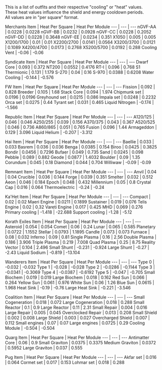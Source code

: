 This is a list of outfits and their respective "cooling" or "heat" values.   
These heat values influence the shield and energy cooldown periods.   
All values are in "per square" format.   


Merchants
Item | Heat Per Square | Heat Per Module
--- | --- | ---
nGVF-AA | 0.0228 | 0.0228
nGVF-BB | 0.0232 | 0.0928
nGVF-CC | 0.0228 | 0.2052
nGVF-DD | 0.0228 | 0.3648
nGVF-EE | 0.0234 | 0.351
X1050 | 0.005 | 0.005
X1200/1700 | 0.01 | 0.01
X2200/2700 | 0.0141 | 0.0564
X3200/3700 | 0.0121 | 0.1089
X4200/4700 | 0.0173 | 0.2768
X5200/5700 | 0.0192 | 0.288
Cooling Vent | -0.06 | -0.06

Syndicate
Item | Heat Per Square | Heat Per Module
--- | --- | ---
Dwarf Core | 0.093 | 0.372
NT200 | 0.0552 | 0.4176
RT-I | 0.096 | 0.768
S1 Thermionic | 0.131 | 1.179
S-270 | 0.04 | 0.16
S-970 | 0.0388 | 0.6208
Water Cooling | -0.144 | -0.576

FW
Item | Heat Per Square | Heat Per Module
--- | --- | ---
Fission | 0.092 | 0.828
Breeder | 0.105 | 1.68
Stack Core | 0.094 | 1.974
Chipmunk set | 0.0196 | 0.0196
Greyhound set | 0.0215 | 0.086
Impala set | 0.0248 | 0.2232
Orca set | 0.0275 | 0.44
Tyrant set | 0.031 | 0.465
Liquid Nitrogen | -0.174 | -1.566

Republic
Item | Heat Per Square | Heat Per Module
--- | --- | ---
A120/125 | 0.046 | 0.046
A250/255 | 0.039 | 0.156
A370/375 | 0.043 | 0.367
A520/525 | 0.046 | 0.736
A860/865 | 0.051 | 0.765
Fusion | 0.096 | 1.44
Armageddon | 0.129 | 3.096
Liquid Helium | -0.207 | -3.312

Hai
Item | Heat Per Square | Heat Per Module
--- | --- | ---
Baellie | 0.033 | 0.033
Basrem | 0.036 | 0.036
Benga | 0.0385 | 0.154
Biroo | 0.0425 | 0.3825
Bondir | 0.0456 | 0.7296
Bufaer | 0.049 | 0.735
Sand | 0.0245 | 0.098
Pebble | 0.089 | 0.882
Geode | 0.0877 | 1.4032
Boulder | 0.09 | 1.35
Corundum | 0.045 | 0.18
Diamond | 0.044 | 0.704
Williwaw | -0.09 | -0.09

Remnant
Item | Heat Per Square | Heat Per Module
--- | --- | ---
Anvil | 0.04 | 0.04
Crucible | 0.036 | 0.144
Forge | 0.039 | 0.351
Smelter | 0.032 | 0.512
Aeon | 0.046 | 0.184
Epoch | 0.048 | 0.432
Millennium | 0.05 | 0.8
Crystal Cap | 0.016 | 0.064
Thermoelectric | -0.24 | -0.24

Ka'Het
Item | Heat Per Square | Heat Per Module
--- | --- | ---
Compact | 0.02 | 0.02
Maeri Engine | 0.0211 | 0.1899
Sustainer | 0.019 | 0.076
Telis Engine | 0.02 | 0.32
Vareti Engine | 0.017 | 0.425
MHD | 0.069 | 0.276
Primary cooling | -1.418 | -22.688
Support cooling | -1.28 | -5.12

Korath Exiles
Item | Heat Per Square | Heat Per Module
--- | --- | ---
Asteroid | 0.054 | 0.054
Comet | 0.06 | 0.24
Lunar | 0.065 | 0.585
Planetary | 0.0722 | 1.1552
Stellar | 0.0793 | 1.1895
Candle | 0.073 | 0.073
Furnace | 0.08 | 0.032
Inferno | 0.09 | 0.81
Single Plasma | 0.16 | 2.56
Double Plasma | 0.186 | 3.906
Triple Plasma | 0.219 | 7.008
Quad Plasma | 0.25 | 8.75
Reality Vector | 0.104 | 2.496
Small Shunt | -0.231 | -0.924
Large Shunt | -0.27 | -2.43
Liquid Sodium | -0.819 | -13.104

Wanderers
Item | Heat Per Square | Heat Per Module
--- | --- | ---
Type 0 | -0.032 | -0.032
Type 1 | -0.028 | -0.028
Type 2 | -0.0286 | -0.1144
Type 3 | -0.0341 | -0.3069
Type 4 | -0.0387 | -0.6192
Type 5 | -0.047 | -0.705
Small Biochem | 0.019 | 0.019
Large Biochem | 0.018 | 0.162
Red Sun | 0.066 | 0.264
Yellow Sun | 0.061 | 0.976
White Sun | 0.06 | 1.26
Blue Sun | 0.0615 | 1.968
Heat Sink | -0.19 | -0.76
Large Heat Sink | -0.221 | -3.546

Coalition
Item | Heat Per Square | Heat Per Module
--- | --- | ---
Small Cogeneration | 0.018 | 0.072
Large Cogeneration | 0.018 | 0.288
Small Reactor | 0.1 | 0.9
Large Reactor | 0.11 | 2.31
Small Repair | 0.004 | 0.016
Large Repair | 0.005 | 0.045
Overclocked Repair | 0.013 | 0.208
Small Shield | 0.002 | 0.008
Large Shield | 0.003 | 0.027
Overcharged Shield | 0.007 | 0.112
Small engines | 0.07 | 0.07
Large engines | 0.0725 | 0.29
Cooling Module | -0.504 | -0.504

Quarg
Item | Heat Per Square | Heat Per Module
--- | --- | ---
Antimatter Core | 0.06 | 0.9
Small Graviton | 0.0375 | 0.3375
Medium Graviton | 0.0372 | 0.5952
Large Graviton | 0.037 | 0.555

Pug
Item | Heat Per Square | Heat Per Module
--- | --- | ---
Akfar set | 0.016 | 0.064
Cormet set | 0.017 | 0.153
Lohmar set | 0.018 | 0.288
